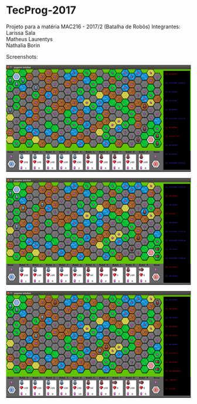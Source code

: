 # TecProg-2017
Projeto para a matéria MAC216 - 2017/2 (Batalha de Robôs)
Integrantes:  
Larissa Sala  
Matheus Laurentys  
Nathalia Borin  

Screenshots:

![alt text](https://github.com/papukweh/TecProg-2017/blob/master/Screen1.png "Screenshot1")

![alt text](https://github.com/papukweh/TecProg-2017/blob/master/Screen2.png "Screenshot2")

![alt text](https://github.com/papukweh/TecProg-2017/blob/master/Screen3.png "Screenshot3")
